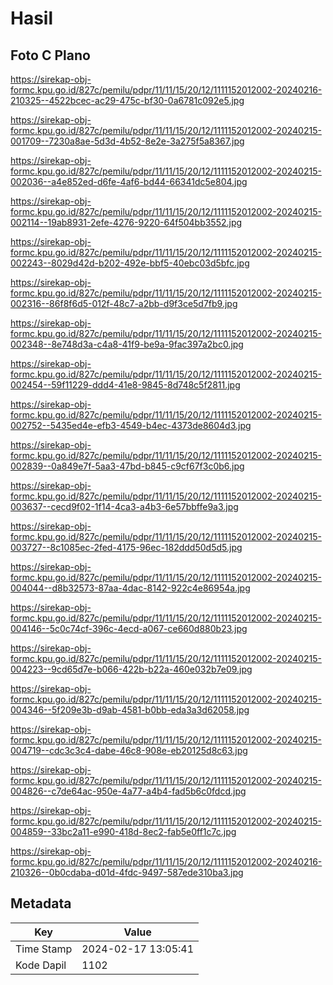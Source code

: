 # Hasil

## Foto C Plano

https://sirekap-obj-formc.kpu.go.id/827c/pemilu/pdpr/11/11/15/20/12/1111152012002-20240216-210325--4522bcec-ac29-475c-bf30-0a6781c092e5.jpg

https://sirekap-obj-formc.kpu.go.id/827c/pemilu/pdpr/11/11/15/20/12/1111152012002-20240215-001709--7230a8ae-5d3d-4b52-8e2e-3a275f5a8367.jpg

https://sirekap-obj-formc.kpu.go.id/827c/pemilu/pdpr/11/11/15/20/12/1111152012002-20240215-002036--a4e852ed-d6fe-4af6-bd44-66341dc5e804.jpg

https://sirekap-obj-formc.kpu.go.id/827c/pemilu/pdpr/11/11/15/20/12/1111152012002-20240215-002114--19ab8931-2efe-4276-9220-64f504bb3552.jpg

https://sirekap-obj-formc.kpu.go.id/827c/pemilu/pdpr/11/11/15/20/12/1111152012002-20240215-002243--8029d42d-b202-492e-bbf5-40ebc03d5bfc.jpg

https://sirekap-obj-formc.kpu.go.id/827c/pemilu/pdpr/11/11/15/20/12/1111152012002-20240215-002316--86f8f6d5-012f-48c7-a2bb-d9f3ce5d7fb9.jpg

https://sirekap-obj-formc.kpu.go.id/827c/pemilu/pdpr/11/11/15/20/12/1111152012002-20240215-002348--8e748d3a-c4a8-41f9-be9a-9fac397a2bc0.jpg

https://sirekap-obj-formc.kpu.go.id/827c/pemilu/pdpr/11/11/15/20/12/1111152012002-20240215-002454--59f11229-ddd4-41e8-9845-8d748c5f2811.jpg

https://sirekap-obj-formc.kpu.go.id/827c/pemilu/pdpr/11/11/15/20/12/1111152012002-20240215-002752--5435ed4e-efb3-4549-b4ec-4373de8604d3.jpg

https://sirekap-obj-formc.kpu.go.id/827c/pemilu/pdpr/11/11/15/20/12/1111152012002-20240215-002839--0a849e7f-5aa3-47bd-b845-c9cf67f3c0b6.jpg

https://sirekap-obj-formc.kpu.go.id/827c/pemilu/pdpr/11/11/15/20/12/1111152012002-20240215-003637--cecd9f02-1f14-4ca3-a4b3-6e57bbffe9a3.jpg

https://sirekap-obj-formc.kpu.go.id/827c/pemilu/pdpr/11/11/15/20/12/1111152012002-20240215-003727--8c1085ec-2fed-4175-96ec-182ddd50d5d5.jpg

https://sirekap-obj-formc.kpu.go.id/827c/pemilu/pdpr/11/11/15/20/12/1111152012002-20240215-004044--d8b32573-87aa-4dac-8142-922c4e86954a.jpg

https://sirekap-obj-formc.kpu.go.id/827c/pemilu/pdpr/11/11/15/20/12/1111152012002-20240215-004146--5c0c74cf-396c-4ecd-a067-ce660d880b23.jpg

https://sirekap-obj-formc.kpu.go.id/827c/pemilu/pdpr/11/11/15/20/12/1111152012002-20240215-004223--9cd65d7e-b066-422b-b22a-460e032b7e09.jpg

https://sirekap-obj-formc.kpu.go.id/827c/pemilu/pdpr/11/11/15/20/12/1111152012002-20240215-004346--5f209e3b-d9ab-4581-b0bb-eda3a3d62058.jpg

https://sirekap-obj-formc.kpu.go.id/827c/pemilu/pdpr/11/11/15/20/12/1111152012002-20240215-004719--cdc3c3c4-dabe-46c8-908e-eb20125d8c63.jpg

https://sirekap-obj-formc.kpu.go.id/827c/pemilu/pdpr/11/11/15/20/12/1111152012002-20240215-004826--c7de64ac-950e-4a77-a4b4-fad5b6c0fdcd.jpg

https://sirekap-obj-formc.kpu.go.id/827c/pemilu/pdpr/11/11/15/20/12/1111152012002-20240215-004859--33bc2a11-e990-418d-8ec2-fab5e0ff1c7c.jpg

https://sirekap-obj-formc.kpu.go.id/827c/pemilu/pdpr/11/11/15/20/12/1111152012002-20240216-210326--0b0cdaba-d01d-4fdc-9497-587ede310ba3.jpg


## Metadata

| Key        | Value               |
| ---------- | ------------------- |
| Time Stamp | 2024-02-17 13:05:41 |
| Kode Dapil | 1102                |



